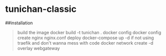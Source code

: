 # tunichan-classic
##installation
>build the image
docker build -t tunichan .
>docker config
docker config create nginx nginx.conf
>deploy
docker-compose up -d
>if not using traefik and don't wanna mess with code
docker network create -d overlay webgateway

